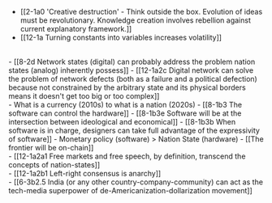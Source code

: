 - [[2-1a0 'Creative destruction' - Think outside the box. Evolution of ideas must be revolutionary. Knowledge creation involves rebellion against current explanatory framework.]]
- [[12-1a Turning constants into variables increases volatility]]
<br>
- [[8-2d Network states (digital) can probably address the problem nation states (analog) inherently possess]]
  - [[12-1a2c Digital network can solve the problem of network defects (both as a failure and a political defection) because not constrained by the arbitrary state and its physical borders means it doesn't get too big or too complex]]
<br>
- What is a currency (2010s) to what is a nation (2020s)
  - [[8-1b3 The software can control the hardware]]
    - [[8-1b3e Software will be at the intersection between ideological and economical]]
      - [[8-1b3b When software is in charge, designers can take full advantage of the expressivity of software]]
				- Monetary policy (software) > Nation State (hardware)
					- [[The frontier will be on-chain]]
<br>
- [[12-1a2a1 Free markets and free speech, by definition, transcend the concepts of nation-states]]
<br>
- [[12-1a2b1 Left-right consensus is anarchy]]
<br>
- [[6-3b2.5 India (or any other country-company-community) can act as the tech-media superpower of de-Americanization-dollarization movement]]
